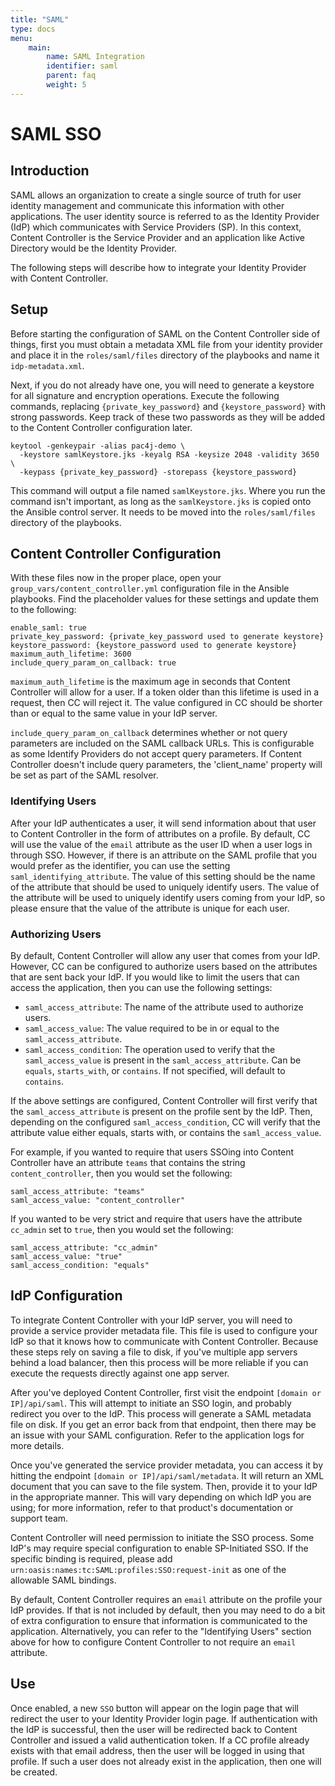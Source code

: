 ```yaml
---
title: "SAML"
type: docs
menu:
    main:
        name: SAML Integration
        identifier: saml
        parent: faq
        weight: 5
---
```


# SAML SSO

## Introduction
SAML allows an organization to create a single source of truth for user identity management and communicate this information with other applications. The user identity source is referred to as the Identity Provider (IdP) which communicates with Service Providers (SP). In this context, Content Controller is the Service Provider and an application like Active Directory would be the Identity Provider.

The following steps will describe how to integrate your Identity Provider with Content Controller.

## Setup
Before starting the configuration of SAML on the Content Controller side of things, first you must obtain a metadata XML file from your identity provider and place it in the `roles/saml/files` directory of the playbooks and name it `idp-metadata.xml`.

Next, if you do not already have one, you will need to generate a keystore for all signature and encryption operations. Execute the following commands, replacing `{private_key_password}` and `{keystore_password}` with strong passwords. Keep track of these two passwords as they will be added to the Content Controller configuration later.

```
keytool -genkeypair -alias pac4j-demo \
  -keystore samlKeystore.jks -keyalg RSA -keysize 2048 -validity 3650 \
  -keypass {private_key_password} -storepass {keystore_password}
```

This command will output a file named `samlKeystore.jks`. Where you run the command isn't important, as long as the `samlKeystore.jks` is copied onto the Ansible control server. It needs to be moved into the `roles/saml/files` directory of the playbooks.

## Content Controller Configuration
With these files now in the proper place, open your `group_vars/content_controller.yml` configuration file in the Ansible playbooks. Find the placeholder values for these settings and update them to the following:

```
enable_saml: true
private_key_password: {private_key_password used to generate keystore}
keystore_password: {keystore_password used to generate keystore}
maximum_auth_lifetime: 3600
include_query_param_on_callback: true
```

`maximum_auth_lifetime` is the maximum age in seconds that Content Controller will allow for a user. If a token older than this lifetime is used in a request, then CC will reject it. The value configured in CC should be shorter than or equal to the same value in your IdP server.

`include_query_param_on_callback` determines whether or not query parameters are included on the SAML callback URLs.
This is configurable as some Identify Providers do not accept query parameters. If Content Controller doesn't include
query parameters, the 'client_name' property will be set as part of the SAML resolver.

### Identifying Users

After your IdP authenticates a user, it will send information about that user to Content Controller in the form of attributes on a profile. By default, CC will use the value of the `email` attribute as the user ID when a user logs in through SSO. However, if there is an attribute on the SAML profile that you would prefer as the identifier, you can use the setting `saml_identifying_attribute`. The value of this setting should be the name of the attribute that should be used to uniquely identify users. The value of the attribute will be used to uniquely identify users coming from your IdP, so please ensure that the value of the attribute is unique for each user.

### Authorizing Users

By default, Content Controller will allow any user that comes from your IdP. However, CC can be configured to authorize users based on the attributes that are sent back your IdP. If you would like to limit the users that can access the application, then you can use the following settings:

* `saml_access_attribute`: The name of the attribute used to authorize users.
* `saml_access_value`: The value required to be in or equal to the `saml_access_attribute`.
* `saml_access_condition`: The operation used to verify that the `saml_access_value` is present in the `saml_access_attribute`. Can be `equals`, `starts_with`, or `contains`. If not specified, will default to `contains`.

If the above settings are configured, Content Controller will first verify that the `saml_access_attribute` is present on the profile sent by the IdP. Then, depending on the configured `saml_access_condition`, CC will verify that the attribute value either equals, starts with, or contains the `saml_access_value`.

For example, if you wanted to require that users SSOing into Content Controller have an attribute `teams` that contains the string `content_controller`, then you would set the following:

```
saml_access_attribute: "teams"
saml_access_value: "content_controller"
```

If you wanted to be very strict and require that users have the attribute `cc_admin` set to `true`, then you would set the following:

```
saml_access_attribute: "cc_admin"
saml_access_value: "true"
saml_access_condition: "equals"
```

## IdP Configuration

To integrate Content Controller with your IdP server, you will need to provide a service provider metadata file. This file is used to configure your IdP so that it knows how to communicate with Content Controller.  Because these steps rely on saving a file to disk, if you've multiple app servers behind a load balancer, then this process will be more reliable if you can execute the requests directly against one app server.

After you've deployed Content Controller, first visit the endpoint `[domain or IP]/api/saml`. This will attempt to initiate an SSO login, and probably redirect you over to the IdP. This process will generate a SAML metadata file on disk. If you get an error back from that endpoint, then there may be an issue with your SAML configuration. Refer to the application logs for more details.

Once you've generated the service provider metadata, you can access it by hitting the endpoint `[domain or IP]/api/saml/metadata`. It will return an XML document that you can save to the file system. Then, provide it to your IdP in the appropriate manner. This will vary depending on which IdP you are using; for more information, refer to that product's documentation or support team.

Content Controller will need permission to initiate the SSO process. Some IdP's may require special configuration to enable SP-Initiated SSO. If the specific binding is required, please add `urn:oasis:names:tc:SAML:profiles:SSO:request-init` as one of the allowable SAML bindings.

By default, Content Controller requires an `email` attribute on the profile your IdP provides. If that is not included by default, then you may need to do a bit of extra configuration to ensure that information is communicated to the application. Alternatively, you can refer to the "Identifying Users" section above for how to configure Content Controller to not require an `email` attribute.


## Use

Once enabled, a new `SSO` button will appear on the login page that will redirect the user to your Identity Provider login page. If authentication with the IdP is successful, then the user will be redirected back to Content Controller and issued a valid authentication token. If a CC profile already exists with that email address, then the user will be logged in using that profile. If such a user does not already exist in the application, then one will be created.

